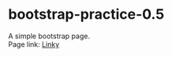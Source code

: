 # bootstrap-practice-0.5
A simple bootstrap page. <br>
Page link: <a href="https://stefancvetincanin.github.io/bootstrap-practice-0.5/" target="_blank">Linky</a>

